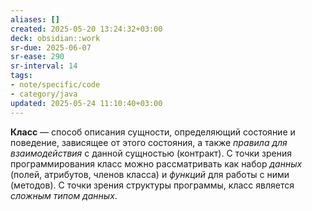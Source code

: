 ```yaml
---
aliases: []
created: 2025-05-20 13:24:32+03:00
deck: obsidian::work
sr-due: 2025-06-07
sr-ease: 290
sr-interval: 14
tags:
- note/specific/code
- category/java
updated: 2025-05-24 11:10:40+03:00
---
```


**Класс**
—
способ описания сущности, определяющий состояние и поведение, зависящее от этого состояния, а также *правила для взаимодействия* с данной сущностью (контракт). С точки зрения программирования класс можно рассматривать как набор *данных* (полей, атрибутов, членов класса) и *функций* для работы с ними (методов). С точки зрения структуры программы, класс является *сложным типом данных*.